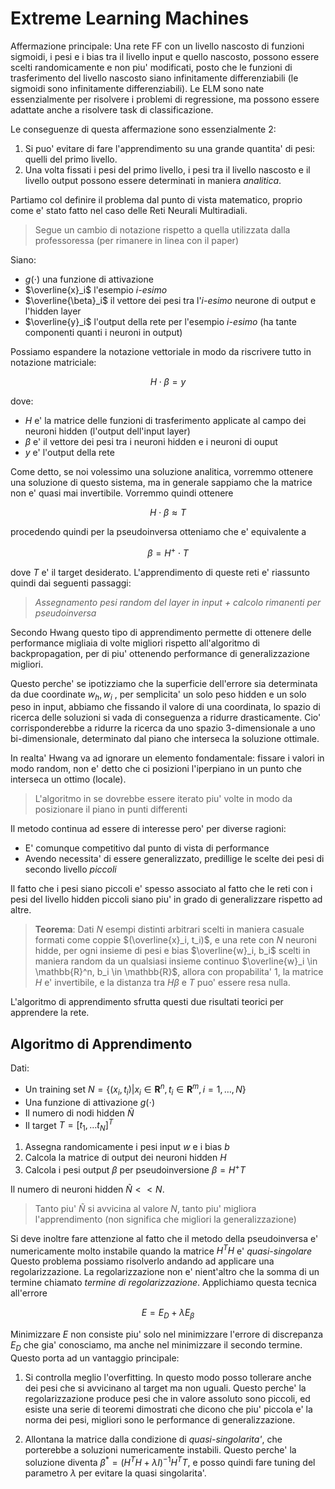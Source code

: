 # Extreme Learning Machines

Affermazione principale: Una rete FF con un livello nascosto di funzioni
sigmoidi, i pesi  e i bias tra il livello input e quello nascosto, possono
essere scelti randomicamente e non piu' modificati, posto che le funzioni di
trasferimento del livello nascosto siano infinitamente differenziabili (le
sigmoidi sono infinitamente differenziabili).
Le ELM sono nate essenzialmente per risolvere i problemi di regressione, ma
possono essere adattate anche a risolvere task di classificazione.

Le conseguenze di questa affermazione sono essenzialmente 2:

1. Si puo' evitare di fare l'apprendimento su una grande quantita' di pesi:
   quelli del primo livello.
2. Una volta fissati i pesi del primo livello, i pesi tra il livello nascosto e
   il livello output possono essere determinati in maniera *analitica*. 

Partiamo col definire il problema dal punto di vista matematico, proprio come e'
stato fatto nel caso delle Reti Neurali Multiradiali.

> Segue un cambio di notazione rispetto a quella utilizzata dalla professoressa
> (per rimanere in linea con il paper)

Siano:

* $g(\cdot)$ una funzione di attivazione
* $\overline{x}_i$ l'esempio *i-esimo*
* $\overline{\beta}_i$ il vettore dei pesi tra l'*i-esimo* neurone di output e
  l'hidden layer
* $\overline{y}_i$ l'output della rete per l'esempio *i-esimo* (ha tante
  componenti quanti i neuroni in output)

Possiamo espandere la notazione vettoriale in modo da riscrivere tutto in
notazione matriciale:

$$
H \cdot \beta = y
$$

dove:

* $H$ e' la matrice delle funzioni di trasferimento applicate al campo dei neuroni hidden (l'output dell'input layer)
* $\beta$ e' il vettore dei pesi tra i neuroni hidden e i neuroni di ouput
* $y$ e' l'output della rete

Come detto, se noi volessimo una soluzione analitica, vorremmo ottenere una
soluzione di questo sistema, ma in generale sappiamo che la matrice non e' quasi
mai invertibile. Vorremmo quindi ottenere

$$
H \cdot \beta \approx T
$$

procedendo quindi per la pseudoinversa otteniamo che e' equivalente a

$$
\beta = H^+ \cdot T
$$

dove $T$ e' il target desiderato.
L'apprendimento di queste reti e' riassunto quindi dai seguenti passaggi:

> *Assegnamento pesi random del layer in input + calcolo rimanenti per
> pseudoinversa*

Secondo Hwang questo tipo di apprendimento permette di ottenere delle
performance migliaia di volte migliori rispetto all'algoritmo di
backpropagation, per di piu' ottenendo performance di generalizzazione migliori.

Questo perche' se ipotizziamo che la superficie dell'errore sia determinata da
due coordinate $w_h, w_i$ , per semplicita' un solo peso hidden e un solo peso
in input, abbiamo che fissando il valore di una coordinata, lo spazio di ricerca
delle soluzioni si vada di conseguenza a ridurre drasticamente. Cio'
corrisponderebbe a ridurre la ricerca da uno spazio 3-dimensionale a uno
bi-dimensionale, determinato dal piano che interseca la soluzione ottimale.

In realta' Hwang va ad ignorare un elemento fondamentale: fissare i valori in
modo random, non e' detto che ci posizioni l'iperpiano in un punto che interseca
un ottimo (locale).

> L'algoritmo in se dovrebbe essere iterato piu' volte in modo da posizionare il
> piano in punti differenti

Il metodo continua ad essere di interesse pero' per diverse ragioni:

* E' comunque competitivo dal punto di vista di performance
* Avendo necessita' di essere generalizzato, predillige le scelte dei pesi di
  secondo livello *piccoli*

Il fatto che i pesi siano piccoli e' spesso associato al fatto che le reti con i
pesi del livello hidden piccoli siano piu' in grado di generalizzare rispetto ad
altre.

> **Teorema**: Dati $N$ esempi distinti arbitrari scelti in maniera casuale
> formati come coppie $(\overline{x}_i, t_i)$, e una rete con $N$ neuroni hidde,
> per ogni insieme di pesi e bias $\overline{w}_i, b_i$ scelti in maniera random
> da un qualsiasi insieme continuo $\overline{w}_i \in \mathbb{R}^n, b_i \in
> \mathbb{R}$, allora con propabilita' $1$, la matrice $H$ e' invertibile, e la
> distanza tra $H \beta$ e $T$ puo' essere resa nulla.

L'algoritmo di apprendimento sfrutta questi due risultati teorici per apprendere
la rete.

## Algoritmo di Apprendimento

Dati:

* Un training set $N = \{ (x_i, t_i) | x_i \in \mathbf{R}^n, t_i \in
  \mathbf{R}^m, i = 1, \dots, N\}$
* Una funzione di attivazione $g(\cdot)$
* Il numero di nodi hidden $\tilde{N}$
* Il target $T = [t_1, \dots t_N]^T$

1. Assegna randomicamente i pesi input $w$ e i bias $b$
2. Calcola la matrice di output dei neuroni hidden $H$
3. Calcola i pesi output $\beta$ per pseudoinversione $\beta = H^+ T$

Il numero di neuroni hidden $\tilde{N} << N$.

> Tanto piu' $\tilde{N}$ si avvicina al valore $N$, tanto piu' migliora
> l'apprendimento (non significa che migliori la generalizzazione)

Si deve inoltre fare attenzione al fatto che il metodo della pseudoinversa e'
numericamente molto instabile quando la matrice $H^T H$ e' *quasi-singolare*
Questo problema possiamo risolverlo andando ad applicare una regolarizzazione.
La regolarizzazione non e' nient'altro che la somma di un termine chiamato
*termine di regolarizzazione*. Applichiamo questa tecnica all'errore

$$
E = E_D + \lambda E_{\beta}
$$

Minimizzare $E$ non consiste piu' solo nel minimizzare l'errore di discrepanza
$E_D$ che gia' conosciamo, ma anche nel minimizzare il secondo termine.
Questo porta ad un vantaggio principale:

1. Si controlla meglio l'overfitting. In questo modo posso tollerare anche dei
   pesi che si avvicinano al target ma non uguali. Questo perche' la
   regolarizzazione produce pesi che in valore assoluto sono piccoli, ed esiste
   una serie di teoremi dimostrati che dicono che piu' piccola e' la norma dei
   pesi, migliori sono le performance di generalizzazione.

2. Allontana la matrice dalla condizione di *quasi-singolarita'*, che porterebbe
   a soluzioni numericamente instabili. Questo perche' la soluzione diventa
   $\beta^* = (H^T H + \lambda I)^{-1} H^T T$, e posso quindi fare tuning del
   parametro $\lambda$ per evitare la quasi singolarita'.
